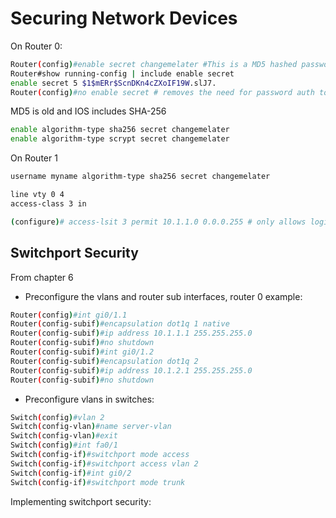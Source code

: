 # Securing Network Devices

On Router 0:

```bash
Router(config)#enable secret changemelater #This is a MD5 hashed password
Router#show running-config | include enable secret
enable secret 5 $1$mERr$ScnDKn4cZXoIF19W.slJ7.
Router(config)#no enable secret # removes the need for password auth to go to enable mode
```

MD5 is old and IOS includes SHA-256
```bash
enable algorithm-type sha256 secret changemelater
enable algorithm-type scrypt secret changemelater
```

On Router 1

```bash
username myname algorithm-type sha256 secret changemelater

line vty 0 4
access-class 3 in

(configure)# access-lsit 3 permit 10.1.1.0 0.0.0.255 # only allows login consoles from that network
```

## Switchport Security 
From chapter 6 

- Preconfigure the vlans and router sub interfaces, router 0 example:
```bash 
Router(config)#int gi0/1.1
Router(config-subif)#encapsulation dot1q 1 native
Router(config-subif)#ip address 10.1.1.1 255.255.255.0
Router(config-subif)#no shutdown
Router(config-subif)#int gi0/1.2
Router(config-subif)#encapsulation dot1q 2
Router(config-subif)#ip address 10.1.2.1 255.255.255.0
Router(config-subif)#no shutdown
```
- Preconfigure vlans in switches:

```bash
Switch(config)#vlan 2
Switch(config-vlan)#name server-vlan
Switch(config-vlan)#exit
Switch(config)#int fa0/1
Switch(config-if)#switchport mode access
Switch(config-if)#switchport access vlan 2
Switch(config-if)#int gi0/2
Switch(config-if)#switchport mode trunk
```

Implementing switchport security:

```bash
```
